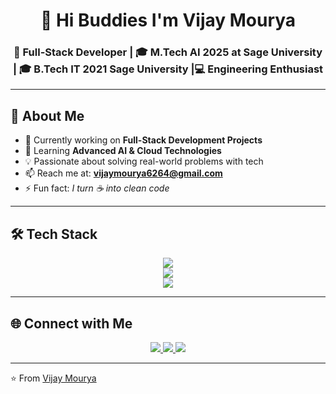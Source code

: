 <!-- Profile Banner -->
<h1 align="center">👋 Hi Buddies  I'm Vijay Mourya</h1>
<h3 align="center">🚀 Full-Stack Developer | 🎓 M.Tech AI 2025 at Sage University | 🎓 B.Tech IT 2021 Sage University |💻 Engineering Enthusiast</h3>

---

## 🌟 About Me  
- 🔭 Currently working on **Full-Stack Development Projects**  
- 🌱 Learning **Advanced AI & Cloud Technologies**  
- 💡 Passionate about solving real-world problems with tech 
- 📫 Reach me at: **vijaymourya6264@gmail.com**  
- ⚡ Fun fact: *I turn ☕ into clean code*  

---

## 🛠️ Tech Stack  

<p align="center">
  <!-- Frontend -->
  <img src="https://skillicons.dev/icons?i=html,css,js,react,bootstrap,tailwind," /><br>
  <!-- Backend -->
  <img src="https://skillicons.dev/icons?i=nodejs,express,python,java" /><br>
  <!-- Database & Tools -->
  <img src="https://skillicons.dev/icons?i=mysql,mongodb,git,github,vscode,pycharm" />
</p>

---

## 🌐 Connect with Me  

<p align="center">
  <a href="https://www.linkedin.com/in/vijay-mourya-01b36a246" target="_blank">
    <img src="https://img.shields.io/badge/LinkedIn-0A66C2?style=for-the-badge&logo=linkedin&logoColor=white"/>
  </a>
  <a href="https://twitter.com/vijaay_mourya" target="_blank">
    <img src="https://img.shields.io/badge/Twitter-1DA1F2?style=for-the-badge&logo=twitter&logoColor=white"/>
  </a>
  <a href="vijaymourya6264@gmail.com">
    <img src="https://img.shields.io/badge/Gmail-D14836?style=for-the-badge&logo=gmail&logoColor=white"/>
  </a>
</p>

---

⭐️ From [Vijay Mourya](https://github.com/vijaymourya6464)
